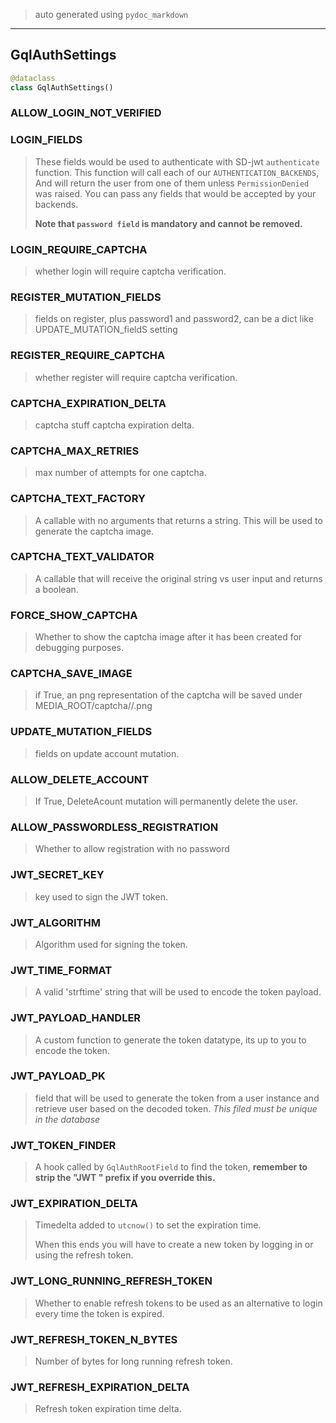 
> auto generated using `pydoc_markdown`
___
## GqlAuthSettings

```python
@dataclass
class GqlAuthSettings()
```

### ALLOW\_LOGIN\_NOT\_VERIFIED

>

### LOGIN\_FIELDS

> These fields would be used to authenticate with SD-jwt `authenticate` function.
> This function will call each of our `AUTHENTICATION_BACKENDS`,
> And will return the user from one of them unless `PermissionDenied` was raised.
> You can pass any fields that would be accepted by your backends.
>
> **Note that `password field` is mandatory and cannot be removed.**

### LOGIN\_REQUIRE\_CAPTCHA

> whether login will require captcha verification.

### REGISTER\_MUTATION\_FIELDS

> fields on register, plus password1 and password2,
> can be a dict like UPDATE_MUTATION_fieldS setting

### REGISTER\_REQUIRE\_CAPTCHA

> whether register will require captcha verification.

### CAPTCHA\_EXPIRATION\_DELTA

> captcha stuff
> captcha expiration delta.

### CAPTCHA\_MAX\_RETRIES

> max number of attempts for one captcha.

### CAPTCHA\_TEXT\_FACTORY

> A callable with no arguments that returns a string.
> This will be used to generate the captcha image.

### CAPTCHA\_TEXT\_VALIDATOR

> A callable that will receive the original string vs user input and returns a boolean.

### FORCE\_SHOW\_CAPTCHA

> Whether to show the captcha image after it has been created for debugging purposes.

### CAPTCHA\_SAVE\_IMAGE

> if True, an png representation of the captcha will be saved under
> MEDIA_ROOT/captcha/<datetime>/<uuid>.png

### UPDATE\_MUTATION\_FIELDS

> fields on update account mutation.

### ALLOW\_DELETE\_ACCOUNT

> If True, DeleteAcount mutation will permanently delete the user.

### ALLOW\_PASSWORDLESS\_REGISTRATION

> Whether to allow registration with no password

### JWT\_SECRET\_KEY

> key used to sign the JWT token.

### JWT\_ALGORITHM

> Algorithm used for signing the token.

### JWT\_TIME\_FORMAT

> A valid 'strftime' string that will be used to encode the token payload.

### JWT\_PAYLOAD\_HANDLER

> A custom function to generate the token datatype, its up to you to encode the token.

### JWT\_PAYLOAD\_PK

> field that will be used to generate the token from a user instance and
> retrieve user based on the decoded token.
> *This filed must be unique in the database*

### JWT\_TOKEN\_FINDER

> A hook called by `GqlAuthRootField` to find the token, **remember to strip the "JWT " prefix
> if you override this.**

### JWT\_EXPIRATION\_DELTA

> Timedelta added to `utcnow()` to set the expiration time.
>
> When this ends you will have to create a new token by logging in
> or using the refresh token.

### JWT\_LONG\_RUNNING\_REFRESH\_TOKEN

> Whether to enable refresh tokens to be used as an alternative to login every time
> the token is expired.

### JWT\_REFRESH\_TOKEN\_N\_BYTES

> Number of bytes for long running refresh token.

### JWT\_REFRESH\_EXPIRATION\_DELTA

> Refresh token expiration time delta.
